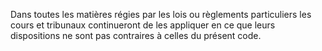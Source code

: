 Dans toutes les matières régies par les lois ou règlements particuliers les cours et tribunaux continueront de les appliquer en ce que leurs dispositions ne sont pas contraires à celles du présent code.